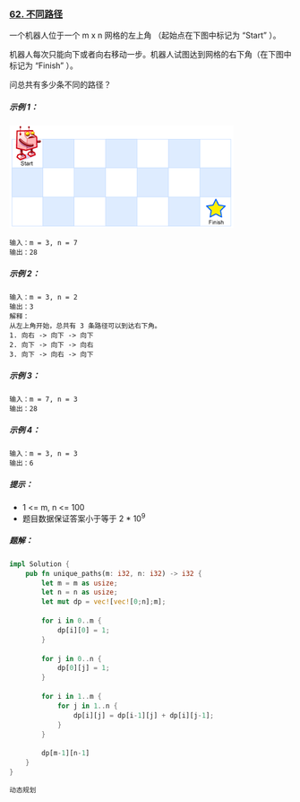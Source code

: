 ### [62. 不同路径](https://leetcode.cn/problems/unique-paths/)

一个机器人位于一个 m x n 网格的左上角 （起始点在下图中标记为 “Start” ）。

机器人每次只能向下或者向右移动一步。机器人试图达到网格的右下角（在下图中标记为 “Finish” ）。

问总共有多少条不同的路径？

##### 示例 1：
![img.png](img.png)
```
输入：m = 3, n = 7
输出：28
```

##### 示例 2：
```
输入：m = 3, n = 2
输出：3
解释：
从左上角开始，总共有 3 条路径可以到达右下角。
1. 向右 -> 向下 -> 向下
2. 向下 -> 向下 -> 向右
3. 向下 -> 向右 -> 向下
```

##### 示例 3：
```
输入：m = 7, n = 3
输出：28
```

##### 示例 4：
```
输入：m = 3, n = 3
输出：6
```

##### 提示：
- 1 <= m, n <= 100
- 题目数据保证答案小于等于 2 * 10<sup>9</sup>

##### 题解：
```rust
impl Solution {
    pub fn unique_paths(m: i32, n: i32) -> i32 {
        let m = m as usize;
        let n = n as usize;
        let mut dp = vec![vec![0;n];m];

        for i in 0..m {
            dp[i][0] = 1;
        }

        for j in 0..n {
            dp[0][j] = 1;
        }

        for i in 1..m {
            for j in 1..n {
                dp[i][j] = dp[i-1][j] + dp[i][j-1];
            }
        }

        dp[m-1][n-1]
    }
}
```

`动态规划`
